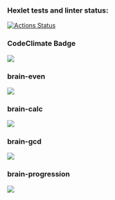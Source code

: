 ### Hexlet tests and linter status:
[![Actions Status](https://github.com/VScheg/python-project-49/actions/workflows/hexlet-check.yml/badge.svg)](https://github.com/VScheg/python-project-49/actions)
### CodeClimate Badge
<a href="https://codeclimate.com/github/VScheg/python-project-49/maintainability"><img src="https://api.codeclimate.com/v1/badges/80c648e273b19cf6491c/maintainability" /></a>
### brain-even
<a href="https://asciinema.org/a/Wym53gHrto8PgnTUcAv041wqQ" target="_blank"><img src="https://asciinema.org/a/Wym53gHrto8PgnTUcAv041wqQ.svg" /></a>
### brain-calc
<a href="https://asciinema.org/a/nj8zoHFDUWpOpPP3ST0u3vWuR" target="_blank"><img src="https://asciinema.org/a/nj8zoHFDUWpOpPP3ST0u3vWuR.svg" /></a>
### brain-gcd
<a href="https://asciinema.org/a/8fbwhDpslbuiwadSs0l4UL7Ww" target="_blank"><img src="https://asciinema.org/a/8fbwhDpslbuiwadSs0l4UL7Ww.svg" /></a>
### brain-progression
<a href="https://asciinema.org/a/laQSLh6RA9kdVV3iwDa6XxGVF" target="_blank"><img src="https://asciinema.org/a/laQSLh6RA9kdVV3iwDa6XxGVF.svg" /></a>
